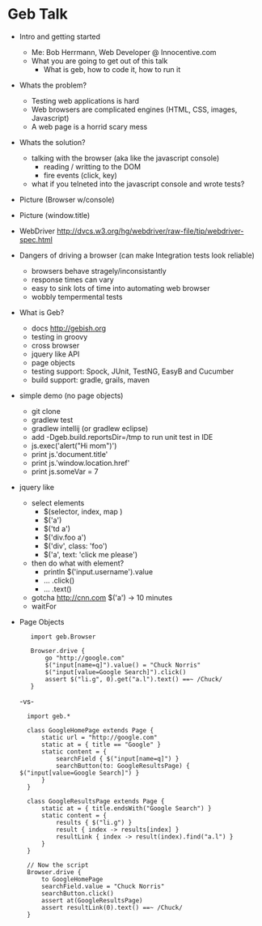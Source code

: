 # Geb Talk 


- Intro and getting started
    - Me: Bob Herrmann, Web Developer @ Innocentive.com
    - What you are going to get out of this talk
         - What is geb, how to code it, how to run it

- Whats the problem?
    - Testing web applications is hard
    - Web browsers are complicated engines (HTML, CSS, images, Javascript)
    - A web page is a horrid scary mess

- Whats the solution?  
    - talking with the browser (aka like the javascript console)
        - reading / writting to the DOM  
        - fire events (click, key)
    - what if you telneted into the javascript console and wrote tests?

- Picture (Browser w/console)
- Picture (window.title)
 
- WebDriver
   http://dvcs.w3.org/hg/webdriver/raw-file/tip/webdriver-spec.html

- Dangers of driving a browser (can make Integration tests look reliable)
    - browsers behave stragely/inconsistantly
    - response times can vary
    - easy to sink lots of time into automating web browser
    - wobbly tempermental tests

- What is Geb?
    - docs http://gebish.org
    - testing in groovy
    - cross browser
    - jquery like API
    - page objects
    - testing support: Spock, JUnit, TestNG, EasyB and Cucumber
    - build support: gradle, grails, maven

- simple demo (no page objects)
    - git clone
    - gradlew test
    - gradlew intellij  (or gradlew eclipse)
    - add -Dgeb.build.reportsDir=/tmp to run unit test in IDE
    - js.exec('alert("Hi mom")')
    - print js.'document.title'
    - print js.'window.location.href'
    - print js.someVar = 7

- jquery like
    - select elements
        -  $(selector, index, map )
        -  $('a')
        -  $('td a')
        -  $('div.foo a')
        -  $('div', class: 'foo')
        -  $('a', text: 'click me please')
    - then do what with element?
        -  println $('input.username').value
        -  ... .click()
        - ... .text()
    - gotcha   http://cnn.com $('a') -> 10 minutes
    - waitFor


- Page Objects

         import geb.Browser

         Browser.drive {
             go "http://google.com"
             $("input[name=q]").value() = "Chuck Norris"
             $("input[value=Google Search]").click()
             assert $("li.g", 0).get("a.l").text() ==~ /Chuck/
         }

    -vs-

        import geb.*

        class GoogleHomePage extends Page {
            static url = "http://google.com"
            static at = { title == "Google" }
            static content = {
                searchField { $("input[name=q]") }
                searchButton(to: GoogleResultsPage) { $("input[value=Google Search]") }
            }
        }

        class GoogleResultsPage extends Page {
            static at = { title.endsWith("Google Search") }
            static content = {
                results { $("li.g") }
                result { index -> results[index] }
                resultLink { index -> result(index).find("a.l") }
            }
        }

        // Now the script
        Browser.drive {
            to GoogleHomePage
            searchField.value = "Chuck Norris"
            searchButton.click()
            assert at(GoogleResultsPage)
            assert resultLink(0).text() ==~ /Chuck/
        }
